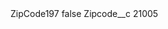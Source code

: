 <?xml version="1.0" encoding="UTF-8"?>
<CustomMetadata xmlns="http://soap.sforce.com/2006/04/metadata" xmlns:xsi="http://www.w3.org/2001/XMLSchema-instance" xmlns:xsd="http://www.w3.org/2001/XMLSchema">
    <label>ZipCode197</label>
    <protected>false</protected>
    <values>
        <field>Zipcode__c</field>
        <value xsi:type="xsd:string">21005</value>
    </values>
</CustomMetadata>
